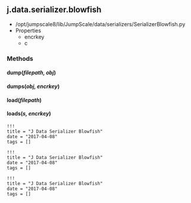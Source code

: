 <!-- toc -->
## j.data.serializer.blowfish

- /opt/jumpscale8/lib/JumpScale/data/serializers/SerializerBlowfish.py
- Properties
    - encrkey
    - c

### Methods

#### dump(*filepath, obj*) 

#### dumps(*obj, encrkey*) 

#### load(*filepath*) 

#### loads(*s, encrkey*) 


```
!!!
title = "J Data Serializer Blowfish"
date = "2017-04-08"
tags = []
```

```
!!!
title = "J Data Serializer Blowfish"
date = "2017-04-08"
tags = []
```

```
!!!
title = "J Data Serializer Blowfish"
date = "2017-04-08"
tags = []
```
